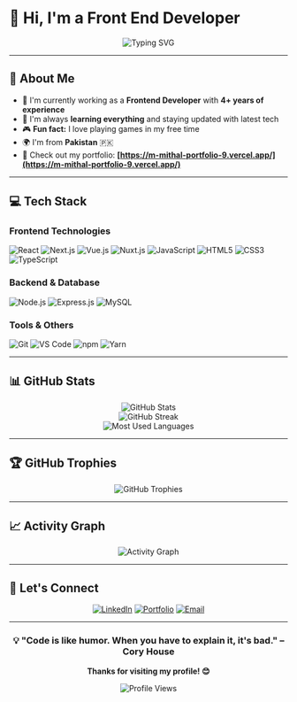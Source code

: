# 👋 Hi, I'm a Front End Developer

<div align="center">
  
![Typing SVG](https://readme-typing-svg.herokuapp.com?font=Fira+Code&pause=1000&color=36BCF7&center=true&vCenter=true&width=435&lines=Frontend+Developer+from+Pakistan;4%2B+Years+of+Experience;Always+learning+new+things;Love+building+amazing+UIs)

</div>

---

## 🚀 About Me

- 🔭 I'm currently working as a **Frontend Developer** with **4+ years of experience**
- 🌱 I'm always **learning everything** and staying updated with latest tech
- 🎮 **Fun fact:** I love playing games in my free time
- 🌍 I'm from **Pakistan** 🇵🇰
- 💼 Check out my portfolio: **[https://m-mithal-portfolio-9.vercel.app/](https://m-mithal-portfolio-9.vercel.app/)**

---

## 💻 Tech Stack

### Frontend Technologies
<div align="left">
  <img src="https://img.shields.io/badge/React-20232A?style=for-the-badge&logo=react&logoColor=61DAFB" alt="React"/>
  <img src="https://img.shields.io/badge/Next.js-000000?style=for-the-badge&logo=next.js&logoColor=white" alt="Next.js"/>
  <img src="https://img.shields.io/badge/Vue.js-35495E?style=for-the-badge&logo=vue.js&logoColor=4FC08D" alt="Vue.js"/>
  <img src="https://img.shields.io/badge/Nuxt.js-00C58E?style=for-the-badge&logo=nuxt.js&logoColor=white" alt="Nuxt.js"/>
  <img src="https://img.shields.io/badge/JavaScript-F7DF1E?style=for-the-badge&logo=javascript&logoColor=black" alt="JavaScript"/>
  <img src="https://img.shields.io/badge/HTML5-E34F26?style=for-the-badge&logo=html5&logoColor=white" alt="HTML5"/>
  <img src="https://img.shields.io/badge/CSS3-1572B6?style=for-the-badge&logo=css3&logoColor=white" alt="CSS3"/>
  <img src="https://img.shields.io/badge/TypeScript-007ACC?style=for-the-badge&logo=typescript&logoColor=white" alt="TypeScript"/>
</div>

### Backend & Database
<div align="left">
  <img src="https://img.shields.io/badge/Node.js-43853D?style=for-the-badge&logo=node.js&logoColor=white" alt="Node.js"/>
  <img src="https://img.shields.io/badge/Express.js-000000?style=for-the-badge&logo=express&logoColor=white" alt="Express.js"/>
  <img src="https://img.shields.io/badge/MySQL-005C84?style=for-the-badge&logo=mysql&logoColor=white" alt="MySQL"/>
</div>

### Tools & Others
<div align="left">
  <img src="https://img.shields.io/badge/Git-F05032?style=for-the-badge&logo=git&logoColor=white" alt="Git"/>
  <img src="https://img.shields.io/badge/VS_Code-007ACC?style=for-the-badge&logo=visual-studio-code&logoColor=white" alt="VS Code"/>
  <img src="https://img.shields.io/badge/npm-CB3837?style=for-the-badge&logo=npm&logoColor=white" alt="npm"/>
  <img src="https://img.shields.io/badge/Yarn-2C8EBB?style=for-the-badge&logo=yarn&logoColor=white" alt="Yarn"/>
</div>

---

## 📊 GitHub Stats

<div align="center">
  <img src="https://github-readme-stats.vercel.app/api?username=kamranalisheeno9&show_icons=true&theme=tokyonight&hide_border=true&count_private=true" alt="GitHub Stats" />
</div>

<div align="center">
  <img src="https://github-readme-streak-stats.herokuapp.com/?user=kamranalisheeno9&theme=tokyonight&hide_border=true" alt="GitHub Streak" />
</div>

<div align="center">
  <img src="https://github-readme-stats.vercel.app/api/top-langs/?username=kamranalisheeno9&layout=compact&theme=tokyonight&hide_border=true" alt="Most Used Languages" />
</div>

---

## 🏆 GitHub Trophies

<div align="center">
  <img src="https://github-profile-trophy.vercel.app/?username=kamranalisheeno9&theme=tokyonight&no-frame=true&margin-w=15&row=1&column=6" alt="GitHub Trophies"/>
</div>

---

## 📈 Activity Graph

<div align="center">
  <img src="https://github-readme-activity-graph.vercel.app/graph?username=kamranalisheeno9&bg_color=1a1b27&color=38bdae&line=70a5fd&point=bf91f3&area=true&hide_border=true" alt="Activity Graph"/>
</div>

---

## 🤝 Let's Connect

<div align="center">
  
[![LinkedIn](https://img.shields.io/badge/LinkedIn-0077B5?style=for-the-badge&logo=linkedin&logoColor=white)](https://linkedin.com/in/muhammad-mithal-sheeno-34521b2ab)
[![Portfolio](https://img.shields.io/badge/Portfolio-FF5722?style=for-the-badge&logo=google-chrome&logoColor=white)](https://m-mithal-portfolio-9.vercel.app/)
[![Email](https://img.shields.io/badge/Email-D14836?style=for-the-badge&logo=gmail&logoColor=white)](mailto:kamranalisheeno9@gmail.com)

</div>

---

<div align="center">
  
### 💡 "Code is like humor. When you have to explain it, it's bad." – Cory House

**Thanks for visiting my profile! 😊**

![Profile Views](https://komarev.com/ghpvc/?username=kamranalisheeno9&color=36BCF7&style=for-the-badge)

</div>
